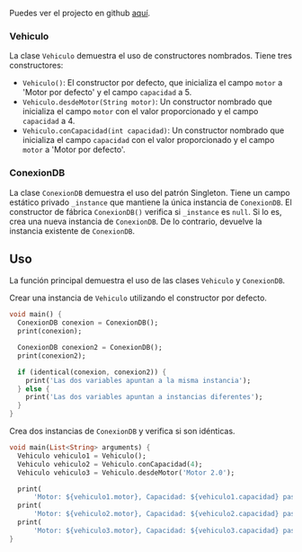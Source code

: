 Puedes ver el projecto en github [aquí](https://github.com/yourusername).

### Vehiculo

La clase `Vehiculo` demuestra el uso de constructores nombrados. Tiene tres constructores:

- `Vehiculo()`: El constructor por defecto, que inicializa el campo `motor` a 'Motor por defecto' y el campo `capacidad` a 5.
- `Vehiculo.desdeMotor(String motor)`: Un constructor nombrado que inicializa el campo `motor` con el valor proporcionado y el campo `capacidad` a 4.
- `Vehiculo.conCapacidad(int capacidad)`: Un constructor nombrado que inicializa el campo `capacidad` con el valor proporcionado y el campo `motor` a 'Motor por defecto'.

### ConexionDB

La clase `ConexionDB` demuestra el uso del patrón Singleton. Tiene un campo estático privado `_instance` que mantiene la única instancia de `ConexionDB`. El constructor de fábrica `ConexionDB()` verifica si `_instance` es `null`. Si lo es, crea una nueva instancia de `ConexionDB`. De lo contrario, devuelve la instancia existente de `ConexionDB`.

## Uso

La función principal demuestra el uso de las clases `Vehiculo` y `ConexionDB`.

Crear una instancia de `Vehiculo` utilizando el constructor por defecto.

```dart
void main() {
  ConexionDB conexion = ConexionDB();
  print(conexion);

  ConexionDB conexion2 = ConexionDB();
  print(conexion2);

  if (identical(conexion, conexion2)) {
    print('Las dos variables apuntan a la misma instancia');
  } else {
    print('Las dos variables apuntan a instancias diferentes');
  }
}
```

Crea dos instancias de `ConexionDB` y verifica si son idénticas.

```dart
void main(List<String> arguments) {
  Vehiculo vehiculo1 = Vehiculo();
  Vehiculo vehiculo2 = Vehiculo.conCapacidad(4);
  Vehiculo vehiculo3 = Vehiculo.desdeMotor('Motor 2.0');

  print(
      'Motor: ${vehiculo1.motor}, Capacidad: ${vehiculo1.capacidad} pasajeros');
  print(
      'Motor: ${vehiculo2.motor}, Capacidad: ${vehiculo2.capacidad} pasajeros');
  print(
      'Motor: ${vehiculo3.motor}, Capacidad: ${vehiculo3.capacidad} pasajeros');
}
```
